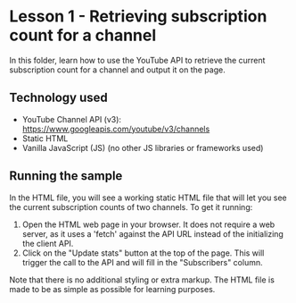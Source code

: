 # Lesson 1 - Retrieving subscription count for a channel

In this folder, learn how to use the YouTube API to retrieve the current subscription count for a channel and output it on the page.

## Technology used
- YouTube Channel API (v3): https://www.googleapis.com/youtube/v3/channels
- Static HTML
- Vanilla JavaScript (JS) (no other JS libraries or frameworks used)

## Running the sample
In the HTML file, you will see a working static HTML file that will let you see the current subscription counts of two channels. To get it running:

1. Open the HTML web page in your browser. It does not require a web server, as it uses a 'fetch' against the API URL instead of the initializing the client API.
2. Click on the "Update stats" button at the top of the page. This will trigger the call to the API and will fill in the "Subscribers" column.

Note that there is no additional styling or extra markup. The HTML file is made to be as simple as possible for learning purposes.